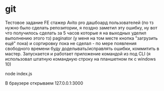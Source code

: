 # git
Тестовое задание FE стажер Avito pro дашбоард пользователей (по тз нужно было сделать репозитории, я поздно заметил эту ошибку, ну вот что получилось сделать за 5 часов которые я на выходных уделил выполнению этого тз)
paginator (у меня на том месте кнопка "загрузить ещё" пока) и сортировку пока не сделал - по мере появления свободного времени буду доделывать/исправлять ошибки, коммитить в мастер.
Запускается и работает приложение командой из под CLI (я использовал штатную командную строку на планшетном пк с windows 10)

node index.js

В браузере открываем 127.0.0.1:3000
